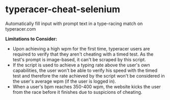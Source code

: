 # typeracer-cheat-selenium
Automatically fill input with prompt text in a type-racing match on typeracer.com

<b>Limitations to Consider:</b></br>
- Upon achieving a high wpm for the first time, typeracer users are required to verify that they aren't cheating with a timed test. As the test's prompt is image-based, it can't be scraped by this script.
- If the script is used to achieve a typing rate above the user's own capabilities, the user won't be able to verify his speed with the timed test and therefore the rate achieved by the script won't be considered in the user's average wpm (if the user is logged in).
- When a user's bpm reaches 350-400 wpm, the website kicks the user from the race before it finishes due to suspicions of cheating.
